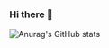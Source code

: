 ### Hi there 👋

![Anurag's GitHub stats](https://github-readme-stats.vercel.app/api?username=Gosha0740&show_icons=true&theme=radical)
